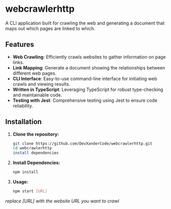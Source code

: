 # webcrawlerhttp

A CLI application built for crawling the web and generating a document that maps out which pages are linked to which.

## Features

- **Web Crawling**: Efficiently crawls websites to gather information on page links.
- **Link Mapping**: Generate a document showing the relationships between different web pages.
- **CLI Interface**: Easy-to-use command-line interface for initiating web crawls and viewing results.
- **Written in TypeScript**: Leveraging TypeScript for robust type-checking and maintainable code.
- **Testing with Jest**: Comprehensive testing using Jest to ensure code reliability.

## Installation

1. **Clone the repository:**
   ```sh
   git clone https://github.com/DevXanderCode/webcrawlerhttp.git
   cd webcrawlerhttp
   install dependencies

2. **Install Dependencies:**
   ```sh
   npm install

3. **Usage:**
   ```sh
   npm start [URL]
*replace [URL] with the website URL you want to crawl*
